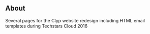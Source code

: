 ## About

Several pages for the Clyp website redesign including HTML email templates during Techstars Cloud 2016
